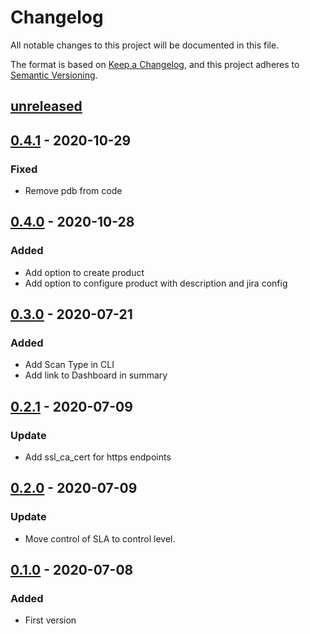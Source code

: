# Changelog

All notable changes to this project will be documented in this file.

The format is based on [Keep a Changelog](https://keepachangelog.com/en/0.1.0/),
and this project adheres to [Semantic Versioning](https://semver.org/spec/v2.0.0.html).

## [unreleased]

## [0.4.1] - 2020-10-29
### Fixed
- Remove pdb from code

## [0.4.0] - 2020-10-28
### Added
- Add option to create product
- Add option to configure product with description and jira config

## [0.3.0] - 2020-07-21
### Added
- Add Scan Type in CLI
- Add link to Dashboard in summary

## [0.2.1] - 2020-07-09
### Update
- Add ssl_ca_cert for https endpoints

## [0.2.0] - 2020-07-09
### Update
- Move control of SLA to control level.

## [0.1.0] - 2020-07-08
### Added
- First version

[unreleased]: https://github.com/william-Hill-Online/defectdojo-reporting/compare/v0.4.1...HEAD
[0.4.1]: https://github.com/william-Hill-Online/defectdojo-reporting/compare/v0.4.0...v0.4.1
[0.4.0]: https://github.com/william-Hill-Online/defectdojo-reporting/compare/v0.3.0...v0.4.0
[0.3.0]: https://github.com/william-Hill-Online/defectdojo-reporting/compare/v0.2.1...v0.3.0
[0.2.1]: https://github.com/william-Hill-Online/defectdojo-reporting/compare/v0.2.0...v0.2.1
[0.2.0]: https://github.com/william-Hill-Online/defectdojo-reporting/compare/v0.1.0...v0.2.0
[0.1.0]: https://github.com/william-Hill-Online/defectdojo-reporting/releases/tag/v0.1.0
